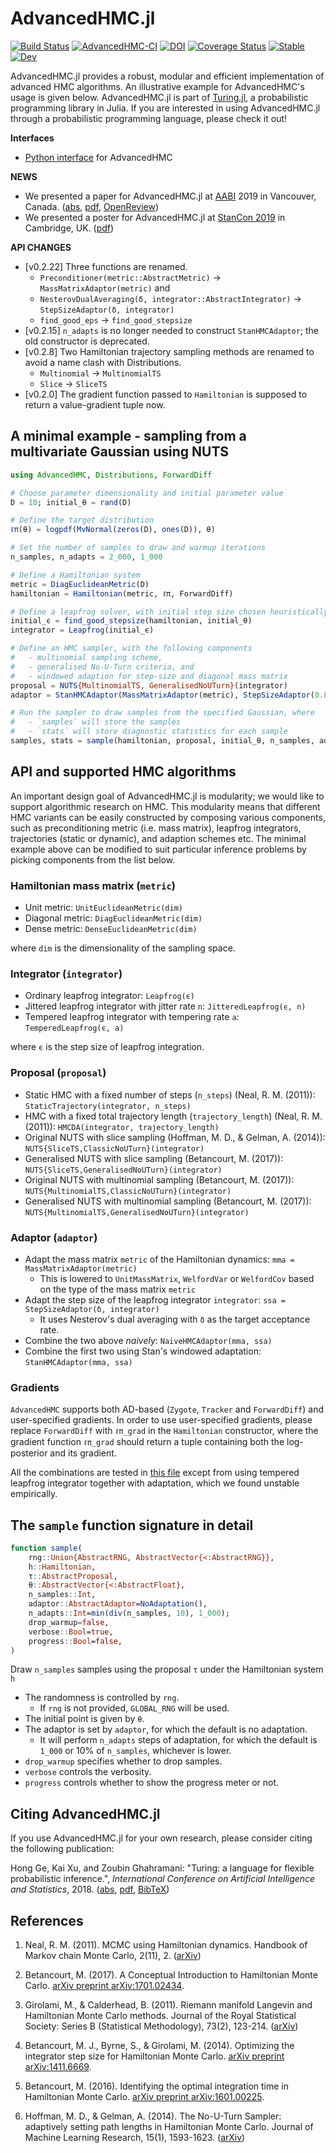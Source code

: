 # AdvancedHMC.jl

[![Build Status](https://travis-ci.com/TuringLang/AdvancedHMC.jl.svg?branch=master)](https://travis-ci.com/TuringLang/AdvancedHMC.jl)
[![AdvancedHMC-CI](https://github.com/TuringLang/AdvancedHMC.jl/workflows/AdvancedHMC-CI/badge.svg?branch=master)](https://github.com/TuringLang/AdvancedHMC.jl/actions?query=workflow%3AAdvancedHMC-CI)
[![DOI](https://zenodo.org/badge/72657907.svg)](https://zenodo.org/badge/latestdoi/72657907)
[![Coverage Status](https://coveralls.io/repos/github/TuringLang/AdvancedHMC.jl/badge.svg?branch=kx%2Fbug-fix)](https://coveralls.io/github/TuringLang/AdvancedHMC.jl?branch=kx%2Fbug-fix)
[![Stable](https://img.shields.io/badge/docs-stable-blue.svg)](https://turing.ml/stable/docs/library/advancedhmc/)
[![Dev](https://img.shields.io/badge/docs-dev-blue.svg)](https://turing.ml/dev/docs/library/advancedhmc/)

AdvancedHMC.jl provides a robust, modular and efficient implementation of advanced HMC algorithms. An illustrative example for AdvancedHMC's usage is given below. AdvancedHMC.jl is part of [Turing.jl](https://github.com/TuringLang/Turing.jl), a probabilistic programming library in Julia. 
If you are interested in using AdvancedHMC.jl through a probabilistic programming language, please check it out!

**Interfaces**
- [Python interface](https://github.com/salilab/hmc) for AdvancedHMC 

**NEWS**
- We presented a paper for AdvancedHMC.jl at [AABI](http://approximateinference.org/) 2019 in Vancouver, Canada. ([abs](http://proceedings.mlr.press/v118/xu20a.html), [pdf](http://proceedings.mlr.press/v118/xu20a/xu20a.pdf), [OpenReview](https://openreview.net/forum?id=rJgzckn4tH))
- We presented a poster for AdvancedHMC.jl at [StanCon 2019](https://mc-stan.org/events/stancon2019Cambridge/) in Cambridge, UK. ([pdf](https://github.com/TuringLang/AdvancedHMC.jl/files/3730367/StanCon-AHMC.pdf))

**API CHANGES**
- [v0.2.22] Three functions are renamed.
  - `Preconditioner(metric::AbstractMetric)` -> `MassMatrixAdaptor(metric)` and 
  - `NesterovDualAveraging(δ, integrator::AbstractIntegrator)` -> `StepSizeAdaptor(δ, integrator)`
  - `find_good_eps` -> `find_good_stepsize`
- [v0.2.15] `n_adapts` is no longer needed to construct `StanHMCAdaptor`; the old constructor is deprecated.
- [v0.2.8] Two Hamiltonian trajectory sampling methods are renamed to avoid a name clash with Distributions.
  - `Multinomial` -> `MultinomialTS`
  - `Slice` -> `SliceTS`
- [v0.2.0] The gradient function passed to `Hamiltonian` is supposed to return a value-gradient tuple now.

## A minimal example - sampling from a multivariate Gaussian using NUTS

```julia
using AdvancedHMC, Distributions, ForwardDiff

# Choose parameter dimensionality and initial parameter value
D = 10; initial_θ = rand(D)

# Define the target distribution
ℓπ(θ) = logpdf(MvNormal(zeros(D), ones(D)), θ)

# Set the number of samples to draw and warmup iterations
n_samples, n_adapts = 2_000, 1_000

# Define a Hamiltonian system
metric = DiagEuclideanMetric(D)
hamiltonian = Hamiltonian(metric, ℓπ, ForwardDiff)

# Define a leapfrog solver, with initial step size chosen heuristically
initial_ϵ = find_good_stepsize(hamiltonian, initial_θ)
integrator = Leapfrog(initial_ϵ)

# Define an HMC sampler, with the following components
#   - multinomial sampling scheme,
#   - generalised No-U-Turn criteria, and
#   - windowed adaption for step-size and diagonal mass matrix
proposal = NUTS{MultinomialTS, GeneralisedNoUTurn}(integrator)
adaptor = StanHMCAdaptor(MassMatrixAdaptor(metric), StepSizeAdaptor(0.8, integrator))

# Run the sampler to draw samples from the specified Gaussian, where
#   - `samples` will store the samples
#   - `stats` will store diagnostic statistics for each sample
samples, stats = sample(hamiltonian, proposal, initial_θ, n_samples, adaptor, n_adapts; progress=true)
```

## API and supported HMC algorithms

An important design goal of AdvancedHMC.jl is modularity; we would like to support algorithmic research on HMC.
This modularity means that different HMC variants can be easily constructed by composing various components, such as preconditioning metric (i.e. mass matrix), leapfrog integrators,  trajectories (static or dynamic), and adaption schemes etc. 
The minimal example above can be modified to suit particular inference problems by picking components from the list below.

### Hamiltonian mass matrix (`metric`)

- Unit metric: `UnitEuclideanMetric(dim)`
- Diagonal metric: `DiagEuclideanMetric(dim)`
- Dense metric: `DenseEuclideanMetric(dim)`

where `dim` is the dimensionality of the sampling space.

### Integrator (`integrator`)

- Ordinary leapfrog integrator: `Leapfrog(ϵ)`
- Jittered leapfrog integrator with jitter rate `n`: `JitteredLeapfrog(ϵ, n)`
- Tempered leapfrog integrator with tempering rate `a`: `TemperedLeapfrog(ϵ, a)`

where `ϵ` is the step size of leapfrog integration.

### Proposal (`proposal`)

- Static HMC with a fixed number of steps (`n_steps`) (Neal, R. M. (2011)): `StaticTrajectory(integrator, n_steps)`
- HMC with a fixed total trajectory length (`trajectory_length`) (Neal, R. M. (2011)): `HMCDA(integrator, trajectory_length)` 
- Original NUTS with slice sampling (Hoffman, M. D., & Gelman, A. (2014)): `NUTS{SliceTS,ClassicNoUTurn}(integrator)`
- Generalised NUTS with slice sampling (Betancourt, M. (2017)): `NUTS{SliceTS,GeneralisedNoUTurn}(integrator)`
- Original NUTS with multinomial sampling (Betancourt, M. (2017)): `NUTS{MultinomialTS,ClassicNoUTurn}(integrator)`
- Generalised NUTS with multinomial sampling (Betancourt, M. (2017)): `NUTS{MultinomialTS,GeneralisedNoUTurn}(integrator)`

### Adaptor (`adaptor`)

- Adapt the mass matrix `metric` of the Hamiltonian dynamics: `mma = MassMatrixAdaptor(metric)`
  - This is lowered to `UnitMassMatrix`, `WelfordVar` or `WelfordCov` based on the type of the mass matrix `metric`
- Adapt the step size of the leapfrog integrator `integrator`: `ssa = StepSizeAdaptor(δ, integrator)`
  - It uses Nesterov's dual averaging with `δ` as the target acceptance rate.
- Combine the two above *naively*: `NaiveHMCAdaptor(mma, ssa)`
- Combine the first two using Stan's windowed adaptation: `StanHMCAdaptor(mma, ssa)`

### Gradients 
`AdvancedHMC` supports both AD-based (`Zygote`, `Tracker` and `ForwardDiff`) and user-specified gradients. In order to use user-specified gradients, please replace `ForwardDiff` with `ℓπ_grad` in the `Hamiltonian`  constructor, where the gradient function `ℓπ_grad` should return a tuple containing both the log-posterior and its gradient. 

All the combinations are tested in [this file](https://github.com/TuringLang/AdvancedHMC.jl/blob/master/test/sampler.jl) except from using tempered leapfrog integrator together with adaptation, which we found unstable empirically.

## The `sample` function signature in detail

```julia
function sample(
    rng::Union{AbstractRNG, AbstractVector{<:AbstractRNG}},
    h::Hamiltonian,
    τ::AbstractProposal,
    θ::AbstractVector{<:AbstractFloat},
    n_samples::Int,
    adaptor::AbstractAdaptor=NoAdaptation(),
    n_adapts::Int=min(div(n_samples, 10), 1_000);
    drop_warmup=false,
    verbose::Bool=true,
    progress::Bool=false,
)
```

Draw `n_samples` samples using the proposal `τ` under the Hamiltonian system `h`

- The randomness is controlled by `rng`.
  - If `rng` is not provided, `GLOBAL_RNG` will be used.
- The initial point is given by `θ`.
- The adaptor is set by `adaptor`, for which the default is no adaptation.
  - It will perform `n_adapts` steps of adaptation, for which the default is `1_000` or 10% of `n_samples`, whichever is lower. 
- `drop_warmup` specifies whether to drop samples.
- `verbose` controls the verbosity.
- `progress` controls whether to show the progress meter or not.

## Citing AdvancedHMC.jl ##
If you use AdvancedHMC.jl for your own research, please consider citing the following publication:

Hong Ge, Kai Xu, and Zoubin Ghahramani: "Turing: a language for flexible probabilistic inference.", *International Conference on Artificial Intelligence and Statistics*, 2018. ([abs](http://proceedings.mlr.press/v84/ge18b.html), [pdf](http://proceedings.mlr.press/v84/ge18b/ge18b.pdf), [BibTeX](https://github.com/TuringLang/Turing.jl/blob/master/CITATION.bib))

## References

1. Neal, R. M. (2011). MCMC using Hamiltonian dynamics. Handbook of Markov chain Monte Carlo, 2(11), 2. ([arXiv](https://arxiv.org/pdf/1206.1901))

2. Betancourt, M. (2017). A Conceptual Introduction to Hamiltonian Monte Carlo. [arXiv preprint arXiv:1701.02434](https://arxiv.org/abs/1701.02434).

3. Girolami, M., & Calderhead, B. (2011). Riemann manifold Langevin and Hamiltonian Monte Carlo methods. Journal of the Royal Statistical Society: Series B (Statistical Methodology), 73(2), 123-214. ([arXiv](https://rss.onlinelibrary.wiley.com/doi/full/10.1111/j.1467-9868.2010.00765.x))

4. Betancourt, M. J., Byrne, S., & Girolami, M. (2014). Optimizing the integrator step size for Hamiltonian Monte Carlo. [arXiv preprint arXiv:1411.6669](https://arxiv.org/pdf/1411.6669).

5. Betancourt, M. (2016). Identifying the optimal integration time in Hamiltonian Monte Carlo. [arXiv preprint arXiv:1601.00225](https://arxiv.org/abs/1601.00225).

6. Hoffman, M. D., & Gelman, A. (2014). The No-U-Turn Sampler: adaptively setting path lengths in Hamiltonian Monte Carlo. Journal of Machine Learning Research, 15(1), 1593-1623. ([arXiv](http://arxiv.org/abs/1111.4246))

